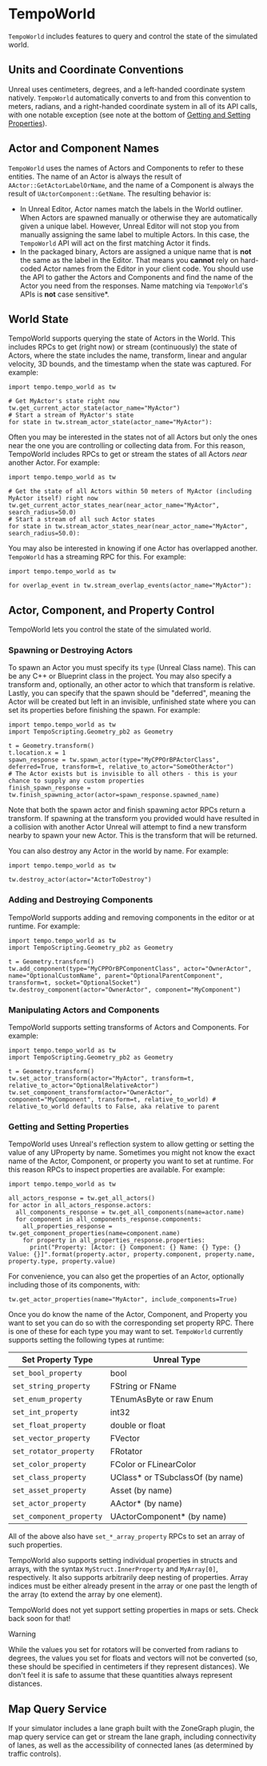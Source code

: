 # TempoWorld
`TempoWorld` includes features to query and control the state of the simulated world.

## Units and Coordinate Conventions
Unreal uses centimeters, degrees, and a left-handed coordinate system natively. `TempoWorld` automatically converts to and from this convention to meters, radians, and a right-handed coordinate system in all of its API calls, with one notable exception (see note at the bottom of [Getting and Setting Properties](#getting-and-setting-properties)).

## Actor and Component Names
`TempoWorld` uses the names of Actors and Components to refer to these entities. The name of an Actor is always the result of `AActor::GetActorLabelOrName`, and the name of a Component is always the result of `UActorComponent::GetName`. The resulting behavior is:
- In Unreal Editor, Actor names match the labels in the World outliner. When Actors are spawned manually or otherwise they are automatically given a unique label. However, Unreal Editor will not stop you from manually assigning the same label to multiple Actors. In this case, the `TempoWorld` API will act on the first matching Actor it finds.
- In the packaged binary, Actors are assigned a unique name that is **not** the same as the label in the Editor. That means you **cannot** rely on hard-coded Actor names from the Editor in your client code. You should use the API to gather the Actors and Components and find the name of the Actor you need from the responses.
Name matching via `TempoWorld`'s APIs is **not** case sensitive*. 

## World State
TempoWorld supports querying the state of Actors in the World. This includes RPCs to get (right now) or stream (continuously) the state of Actors, where the state includes the name, transform, linear and angular velocity, 3D bounds, and the timestamp when the state was captured. For example:
```
import tempo.tempo_world as tw

# Get MyActor's state right now
tw.get_current_actor_state(actor_name="MyActor")
# Start a stream of MyActor's state
for state in tw.stream_actor_state(actor_name="MyActor"):
```
Often you may be interested in the states not of all Actors but only the ones near the one you are controlling or collecting data from. For this reason, TempoWorld includes RPCs to get or stream the states of all Actors *near* another Actor. For example:
```
import tempo.tempo_world as tw

# Get the state of all Actors within 50 meters of MyActor (including MyActor itself) right now
tw.get_current_actor_states_near(near_actor_name="MyActor", search_radius=50.0)
# Start a stream of all such Actor states
for state in tw.stream_actor_states_near(near_actor_name="MyActor", search_radius=50.0):
```
You may also be interested in knowing if one Actor has overlapped another. `TempoWorld` has a streaming RPC for this. For example:
```
import tempo.tempo_world as tw

for overlap_event in tw.stream_overlap_events(actor_name="MyActor"):
```

## Actor, Component, and Property Control
TempoWorld lets you control the state of the simulated world.

### Spawning or Destroying Actors
To spawn an Actor you must specify its `type` (Unreal Class name). This can be any C++ or Blueprint class in the project. You may also specify a transform and, optionally, an other actor to which that transform is relative. Lastly, you can specify that the spawn should be "deferred", meaning the Actor will be created but left in an invisible, unfinished state where you can set its properties before finishing the spawn. For example:
```
import tempo.tempo_world as tw
import TempoScripting.Geometry_pb2 as Geometry

t = Geometry.transform()
t.location.x = 1
spawn_response = tw.spawn_actor(type="MyCPPOrBPActorClass", deferred=True, transform=t, relative_to_actor="SomeOtherActor")
# The Actor exists but is invisible to all others - this is your chance to supply any custom properties
finish_spawn_response = tw.finish_spawning_actor(actor=spawn_response.spawned_name)
```
Note that both the spawn actor and finish spawning actor RPCs return a transform. If spawning at the transform you provided would have resulted in a collision with another Actor Unreal will attempt to find a new transform nearby to spawn your new Actor. This is the transform that will be returned.

You can also destroy any Actor in the world by name. For example:
```
import tempo.tempo_world as tw

tw.destroy_actor(actor="ActorToDestroy")
```

### Adding and Destroying Components
TempoWorld supports adding and removing components in the editor or at runtime. For example:
```
import tempo.tempo_world as tw
import TempoScripting.Geometry_pb2 as Geometry

t = Geometry.transform()
tw.add_component(type="MyCPPOrBPComponentClass", actor="OwnerActor", name="OptionalCustomName", parent="OptionalParentComponent", transform=t, socket="OptionalSocket")
tw.destroy_component(actor="OwnerActor", component="MyComponent")
```

### Manipulating Actors and Components
TempoWorld supports setting transforms of Actors and Components. For example:
```
import tempo.tempo_world as tw
import TempoScripting.Geometry_pb2 as Geometry

t = Geometry.transform()
tw.set_actor_transform(actor="MyActor", transform=t, relative_to_actor="OptionalRelativeActor")
tw.set_component_transform(actor="OwnerActor", component="MyComponent", transform=t, relative_to_world) # relative_to_world defaults to False, aka relative to parent
```

### Getting and Setting Properties
TempoWorld uses Unreal's reflection system to allow getting or setting the value of any UProperty by name. Sometimes you might not know the exact name of the Actor, Component, or property you want to set at runtime. For this reason RPCs to inspect properties are available. For example:
```
import tempo.tempo_world as tw

all_actors_response = tw.get_all_actors()
for actor in all_actors_response.actors:
  all_components_response = tw.get_all_components(name=actor.name)
  for component in all_components_response.components:
    all_properties_response = tw.get_component_properties(name=component.name)
    for property in all_properties_response.properties:
      print("Property: [Actor: {} Component: {} Name: {} Type: {} Value: {}]".format(property.actor, property.component, property.name, property.type, property.value)
```
For convenience, you can also get the properties of an Actor, optionally including those of its components, with:
```
tw.get_actor_properties(name="MyActor", include_components=True)
```
Once you do know the name of the Actor, Component, and Property you want to set you can do so with the corresponding set property RPC. There is one of these for each type you may want to set. `TempoWorld` currently supports setting the following types at runtime:

| Set Property Type    | Unreal Type |
| ------------- | ------------- |
| `set_bool_property`          | bool              |
| `set_string_property`        | FString or FName  |
| `set_enum_property`          | TEnumAsByte or raw Enum |
| `set_int_property`           | int32             |
| `set_float_property`         | double or float   |
| `set_vector_property`        | FVector           |
| `set_rotator_property`       | FRotator          |
| `set_color_property`         | FColor or FLinearColor           |
| `set_class_property`         | UClass* or TSubclassOf (by name) |
| `set_asset_property`         | Asset (by name)   |
| `set_actor_property`         | AActor* (by name) |
| `set_component_property`     | UActorComponent* (by name)       |

All of the above also have `set_*_array_property` RPCs to set an array of such properties.

TempoWorld also supports setting individual properties in structs and arrays, with the syntax `MyStruct.InnerProperty` and `MyArray[0]`, respectively. It also supports arbitrarily deep nesting of properties. Array indices must be either already present in the array or one past the length of the array (to extend the array by one element).

TempoWorld does not yet support setting properties in maps or sets. Check back soon for that!

> [!Warning]
> While the values you set for rotators will be converted from radians to degrees, the values you set for floats and vectors will not be converted (so, these should be specified in centimeters if they represent distances). We don't feel it is safe to assume that these quantities always represent distances.

## Map Query Service

If your simulator includes a lane graph built with the ZoneGraph plugin, the map query service can get or stream the lane graph, including connectivity of lanes, as well as the accessibility of connected lanes (as determined by traffic controls).
